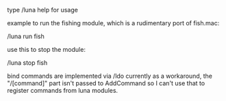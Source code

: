 type /luna help for usage

example to run the fishing module, which is a rudimentary port of fish.mac:

/luna run fish

use this to stop the module:

/luna stop fish

bind commands are implemented via /ldo currently as a workaround, the
"/[command]" part isn't passed to AddCommand so I can't use that to register
commands from luna modules.
